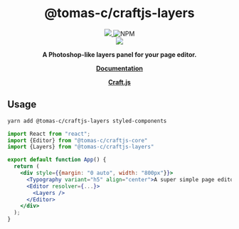 <div align="center" style={{d}}>
<h1>@tomas-c/craftjs-layers</h1>

<a href="https://www.npmjs.com/package/@tomas-c/craftjs-layers">
  <img src="https://img.shields.io/npm/v/@tomas-c/craftjs-layers?color=%232680eb&label=NPM&logo=npm&logoColor=%232680eb&style=for-the-badge">
</a><img alt="NPM" src="https://img.shields.io/npm/l/@tomas-c/craftjs-layers?color=%23000&style=for-the-badge">
</div>

<div align="center" style={{d}}>
    <img src="https://user-images.githubusercontent.com/16416929/71734439-f2aada00-2e86-11ea-9d5f-c782ccbc8e54.gif"/>
</div>
<p align="center">
  <strong>A Photoshop-like layers panel for your page editor.</strong>
</p>
<p align="center">
  <strong>
    <a href="https://craft.js.org/docs/additional/layers">Documentation</a>
  </strong>
</p>

<p align="center">
  <strong>
    <a href="https://craft.js.org">Craft.js</a>
  </strong>
</p>

## Usage

```bash
yarn add @tomas-c/craftjs-layers styled-components
```

```jsx
import React from "react";
import {Editor} from "@tomas-c/craftjs-core"
import {Layers} from "@tomas-c/craftjs-layers"

export default function App() {
  return (
    <div style={{margin: "0 auto", width: "800px"}}>
      <Typography variant="h5" align="center">A super simple page editor</Typography>
      <Editor resolver={...}>
        <Layers />
      </Editor>
    </div>
  );
}
```
